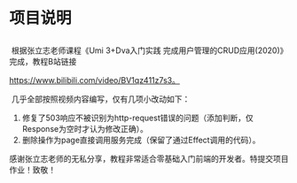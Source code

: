 # 项目说明

## 

​	根据张立志老师课程《Umi 3+Dva入门实践 完成用户管理的CRUD应用(2020)》完成，教程B站链接

https://www.bilibili.com/video/BV1qz411z7s3。

​	几乎全部按照视频内容编写，仅有几项小改动如下：

1. 修复了503响应不被识别为http-request错误的问题（添加判断，仅Response为空时才认为修改正确）。
2. 删除操作为page直接调用服务完成（保留了通过Effect调用的代码）。

感谢张立志老师的无私分享，教程非常适合零基础入门前端的开发者。特提交项目作业！致敬！